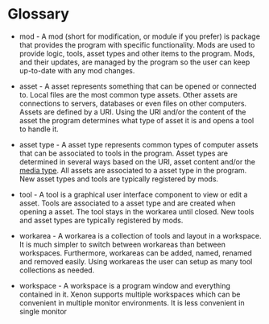 # Glossary

* mod - A mod (short for modification, or module if you prefer) is package that 
provides the program with specific functionality. Mods are used to provide
logic, tools, asset types and other items to the program. Mods, and their
updates, are managed by the program so the user can keep up-to-date with any
mod changes.

* asset - A asset represents something that can be opened or connected to.
Local files are the most common type assets. Other assets are connections 
to servers, databases or even files on other computers. Assets are defined
by a URI. Using the URI and/or the content of the asset the program 
determines what type of asset it is and opens a tool to handle it.

* asset type - A asset type represents common types of computer assets
that can be associated to tools in the program. Asset types are determined
in several ways based on the URI, asset content and/or the 
[media type](https://developer.mozilla.org/en-US/docs/Glossary/MIME_type). All
assets are associated to a asset type in the program. New asset types
and tools are typically registered by mods.

* tool - A tool is a graphical user interface component to view or edit a 
asset. Tools are associated to a asset type and are created when opening a 
asset. The tool stays in the workarea until closed. New tools and asset
types are typically registered by mods.

* workarea - A workarea is a collection of tools and layout in a workspace. It 
is much simpler to switch between workareas than between workspaces. 
Furthermore, workareas can be added, named, renamed and removed easily. Using 
workareas the user can setup as many tool collections as needed.

* workspace - A workspace is a program window and everything contained in it. 
Xenon supports multiple workspaces which can be convenient in multiple monitor
environments. It is less convenient in single monitor

